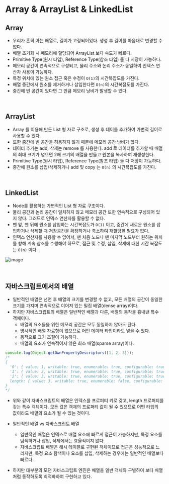 # Array & ArrayList & LinkedList

## Array
+ 우리가 흔히 아는 배열로, 길이가 고정되어있다. 생성 후 길이를 마음대로 변경할 수 없다.
+ 배열 초기화 시 메모리에 할당되어 ArrayList 보다 속도가 빠르다.
+ Primitive Type(원시 타입), Reference Type(참조 타입) 둘 다 저장이 가능하다.
+ 메모리 공간이 연속적으로 구성되고, 물리 주소와 논리 주소가 동일하여 인덱스 연산자 사용이 가능하다.
+ 특정 위치에 있는 원소 접근 혹은 수정이 `O(1)`의 시간복잡도를 가진다.
+ 배열 중간에서 원소를 제거하거나 삽입한다면 `O(n)`의 시간복잡도를 가진다.
+ 중간에 빈 공간이 있다면 그 만큼 메모리 낭비가 발생할 수 있다. 

<br>

## ArrayList
+ Array 를 이용해 만든 List 형 자료 구조로, 생성 후 데이를 추가하여 가변적 길이로 사용할 수 있다. 
+ 또한 중간에 빈 공간을 허용하지 않기 때문에 메모리 공간 낭비가 없다. 
+ 데이터 추가는 add, 삭제는 remove 를 사용한다. add 로 데이터를 추가할 때 배열의 최대 크기가 넘으면 2배 크기의 배열을 만들고 원본을 복사하여 재생성한다.
+ Primitive Type(원시 타입), Reference Type(참조 타입) 둘 다 저장이 가능하다.
+ 중간에 원소를 삽입/삭제하거나 add 및 copy 는 `O(n)` 의 시간복잡도를 가진다.

<br>

## LinkedList 
+ Node를 활용하는 가변적인 List 형 자료 구조이다.
+ 물리 공간과 논리 공간이 일치하지 않고 메모리 공간 또한 연속적으로 구성되어 있지 않다. 그러므로 인덱스 연산자를 활용할 수 없다.
+ 맨 앞, 맨 뒤에 원소를 삽입하는 시간복잡도가 `O(1)` 이고, 중간에 새로운 원소를 삽입하거나 삭제할 때 저장공간을 확장하거나 축소하여 재할당핲 필요가 없다.
+ 인덱스 연산자를 사용할 수 없어서, 맨 처음 노드나 맨 마지막 노드부터 원하는 위치를 향해 계속 참조를 수행해야 하므로, 접근 및 수정, 삽입, 삭제에 대한 시간 복잡도는 `O(n)` 이다.

    
![image](https://user-images.githubusercontent.com/49611158/145671815-b981befd-be88-405f-ae1b-7a99e0295e6f.png)    


<br>

## 자바스크립트에서의 배열
+ 일반적인 배열은 선언 후 배열의 크기를 변경할 수 없고, 모든 배열의 공간이 동일한 크기를 가지며 연속적으로 이어져 있는 밀집 배열(dense array)이다.
+ 하지만 자바스크립트의 배열은 일반적인 배열과 다른, 배열의 동작을 흉내낸 특수 객체이다.
    - 배열의 요소들을 위한 메모리 공간은 모두 동일하지 않아도 된다.
    - 명시적인 배열 자료형이 없으므로 어떤 데이터 타입이라도 넣을 수 있다.
    - 동적으로 크기 조절이 가능하다.
    - 배열의 요소가 연속적이지 않은 희소 배열(sparse array)이다.

```javascript
console.log(Object.getOwnPropertyDescriptors([1, 2, 3]));
/*
{
  '0': { value: 1, writable: true, enumerable: true, configurable: true },
  '1': { value: 2, writable: true, enumerable: true, configurable: true },
  '2': { value: 3, writable: true, enumerable: true, configurable: true },
  length: { value: 3, writable: true, enumerable: false, configurable: false }
}
*/
```

+ 위와 같이 자바스크립트의 배열은 인덱스를 프로퍼티 키로 갖고, length 프로퍼티를 갖는 특수 객체이다. 모든 값은 객체의 프로퍼티 값이 될 수 있으므로 어떤 타입의 값이라도 배열의 요소가 될 수 있는 것이다.

+ 일반적인 배열 vs 자바스크립트 배열
    - 일반적인 배열은 인덱스로 배열 요소에 빠르게 접근이 가능하지만, 특정 요소를 탐색하거나 삽입, 삭제에서는 효율적이지 않다.
    - 자바스크립트 배열은 해시 테이블로 구현된 객체이므로 접근은 성능적으로 느리지만, 특정 요소 탐색이나 요소를 삽입, 삭제하는 경우에는 일반적인 배열보다 빠르다.
+ 하지만 대부분의 모던 자바스크립트 엔진은 배열을 일반 객체와 구별하여 보다 배열처럼 동작하도록 최적화하여 구현하고 있다.